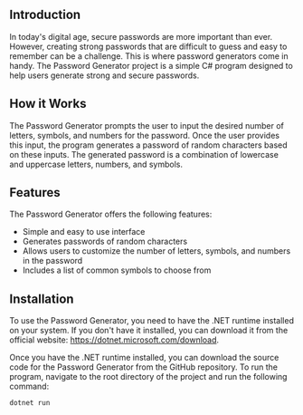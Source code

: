 ## Introduction

In today's digital age, secure passwords are more important than ever. However, creating strong passwords that are difficult to guess and easy to remember can be a challenge. This is where password generators come in handy. The Password Generator project is a simple C# program designed to help users generate strong and secure passwords.

## How it Works

The Password Generator prompts the user to input the desired number of letters, symbols, and numbers for the password. Once the user provides this input, the program generates a password of random characters based on these inputs. The generated password is a combination of lowercase and uppercase letters, numbers, and symbols.

## Features

The Password Generator offers the following features:

- Simple and easy to use interface
- Generates passwords of random characters
- Allows users to customize the number of letters, symbols, and numbers in the password
- Includes a list of common symbols to choose from

## Installation

To use the Password Generator, you need to have the .NET runtime installed on your system. If you don't have it installed, you can download it from the official website: https://dotnet.microsoft.com/download.

Once you have the .NET runtime installed, you can download the source code for the Password Generator from the GitHub repository. To run the program, navigate to the root directory of the project and run the following command:

```
dotnet run
```
